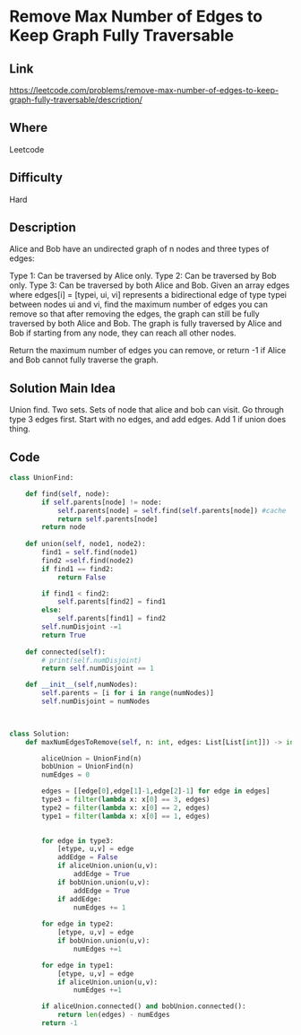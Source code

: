 # Remove Max Number of Edges to Keep Graph Fully Traversable

## Link
https://leetcode.com/problems/remove-max-number-of-edges-to-keep-graph-fully-traversable/description/

## Where
Leetcode

## Difficulty
Hard

## Description
Alice and Bob have an undirected graph of n nodes and three types of edges:

Type 1: Can be traversed by Alice only.
Type 2: Can be traversed by Bob only.
Type 3: Can be traversed by both Alice and Bob.
Given an array edges where edges[i] = [typei, ui, vi] represents a bidirectional edge of type typei between nodes ui and vi, find the maximum number of edges you can remove so that after removing the edges, the graph can still be fully traversed by both Alice and Bob. The graph is fully traversed by Alice and Bob if starting from any node, they can reach all other nodes.

Return the maximum number of edges you can remove, or return -1 if Alice and Bob cannot fully traverse the graph.

## Solution Main Idea
Union find. Two sets. Sets of node that alice and bob can visit. Go through type 3 edges first. Start with no edges, and add edges.
Add 1 if union does thing.


## Code

```python
class UnionFind:

    def find(self, node):
        if self.parents[node] != node:
            self.parents[node] = self.find(self.parents[node]) #cache
            return self.parents[node]
        return node
    
    def union(self, node1, node2):
        find1 = self.find(node1)
        find2 =self.find(node2)
        if find1 == find2:
            return False

        if find1 < find2:
            self.parents[find2] = find1
        else:
            self.parents[find1] = find2
        self.numDisjoint -=1
        return True
    
    def connected(self):
        # print(self.numDisjoint)
        return self.numDisjoint == 1

    def __init__(self,numNodes):
        self.parents = [i for i in range(numNodes)]
        self.numDisjoint = numNodes
        


class Solution:
    def maxNumEdgesToRemove(self, n: int, edges: List[List[int]]) -> int:

        aliceUnion = UnionFind(n)
        bobUnion = UnionFind(n)
        numEdges = 0

        edges = [[edge[0],edge[1]-1,edge[2]-1] for edge in edges]
        type3 = filter(lambda x: x[0] == 3, edges)
        type2 = filter(lambda x: x[0] == 2, edges)
        type1 = filter(lambda x: x[0] == 1, edges)
       

        for edge in type3:
            [etype, u,v] = edge
            addEdge = False
            if aliceUnion.union(u,v):
                addEdge = True
            if bobUnion.union(u,v):
                addEdge = True
            if addEdge:
                numEdges += 1
        
        for edge in type2:
            [etype, u,v] = edge
            if bobUnion.union(u,v):
                numEdges +=1

        for edge in type1:
            [etype, u,v] = edge
            if aliceUnion.union(u,v):
                numEdges +=1 

        if aliceUnion.connected() and bobUnion.connected():
            return len(edges) - numEdges
        return -1



        
```
